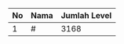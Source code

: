 | No | Nama            | Jumlah Level |
|----|-----------------|--------------|
| 1  | #    |    3168        |
